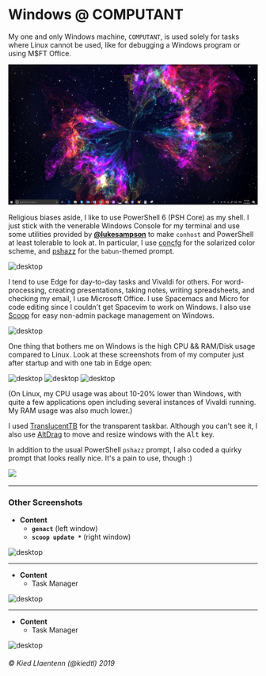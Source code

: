 # Windows @ COMPUTANT
My one and only Windows machine, `COMPUTANT`, is used solely for tasks where Linux cannot be used, like for debugging a Windows program or using M$FT Office.

![](https://github.com/kiedtl/website/blob/master/src/_content/_images/screenshot-windows-9.png?raw=true)

Religious biases aside, I like to use PowerShell 6 (PSH Core) as my shell. I just stick with the venerable Windows Console for my terminal and use some utilities provided by [**@lukesampson**](https://github.com/lukesampson) to make `conhost` and PowerShell at least tolerable to look at. In particular, I use [concfg](https://github.com/lukesampson/concfg) for the solarized color scheme, and [pshazz](https://github.com/lukesampson/pshazz) for the `babun`-themed prompt.

<picture>
  <source srcset="/images/screenshot-windows-6.webp" type="image/webp">
  <source srcset="/images/screenshot-windows-6.png" type="image/png">
  <img src="/images/screenshot-windows-6.png" alt="desktop">
</picture>

I tend to use Edge for day-to-day tasks and Vivaldi for others. For word-processing, creating presentations, taking notes, writing spreadsheets, and checking my email, I use Microsoft Office. I use Spacemacs and Micro for code editing since I couldn't get Spacevim to work on Windows. I also use [Scoop](https://scoop.sh) for easy non-admin package management on Windows.

<picture>
  <source srcset="/images/screenshot-windows-8.webp" type="image/webp">
  <source srcset="/images/screenshot-windows-8.png" type="image/png">
  <img src="/images/screenshot-windows-8.png" alt="desktop">
</picture>

One thing that bothers me on Windows is the high CPU && RAM/Disk usage compared to Linux. Look at these screenshots from of my computer just after startup and with one tab in Edge open:

<picture>
  <source srcset="/images/screenshot-windows-1.webp" type="image/webp">
  <source srcset="/images/screenshot-windows-1.png" type="image/png">
  <img src="/images/screenshot-windows-1.png" alt="desktop">
</picture>

<picture>
  <source srcset="/images/screenshot-windows-3.webp" type="image/webp">
  <source srcset="/images/screenshot-windows-3.png" type="image/png">
  <img src="/images/screenshot-windows-3.png" alt="desktop">
</picture>

<picture>
  <source srcset="/images/screenshot-windows-2.webp" type="image/webp">
  <source srcset="/images/screenshot-windows-2.png" type="image/png">
  <img src="/images/screenshot-windows-2.png" alt="desktop">
</picture>

(On Linux, my CPU usage was about 10-20% lower than Windows, with quite a few applications open including several instances of Vivaldi running. My RAM usage was also much lower.)

I used [TranslucentTB](https://github.com/TranslucentTB/TranslucentTB) for the transparent taskbar. Although you can't see it, I also use [AltDrag](https://stefansundin.github.io/altdrag/) to move and resize windows with the <kbd>Alt</kbd> key.

In addition to the usual PowerShell `pshazz` prompt, I also coded a quirky prompt that looks really nice. It's a pain to use, though :)

![](https://user-images.githubusercontent.com/32681240/54652367-09fe0f80-4a8d-11e9-8d1a-1f1d05a015f9.gif)

---

### Other Screenshots

- **Content**
    - **`genact`** (left window)
    - **`scoop update *`** (right window)
    
<picture>
  <source srcset="/images/screenshot-windows-7.webp" type="image/webp">
  <source srcset="/images/screenshot-windows-7.png" type="image/png">
  <img src="/images/screenshot-windows-7.png" alt="desktop">
</picture>

---

- **Content**
    - Task Manager

<picture>
  <source srcset="/images/screenshot-windows-5.webp" type="image/webp">
  <source srcset="/images/screenshot-windows-5.png" type="image/png">
  <img src="/images/screenshot-windows-5.png" alt="desktop">
</picture>

---

- **Content**
    - Task Manager

<picture>
  <source srcset="/images/screenshot-windows-4.webp" type="image/webp">
  <source srcset="/images/screenshot-windows-4.png" type="image/png">
  <img src="/images/screenshot-windows-4.png" alt="desktop">
</picture>

###### &#xA9; Kied Llaentenn (@kiedtl) 2019
